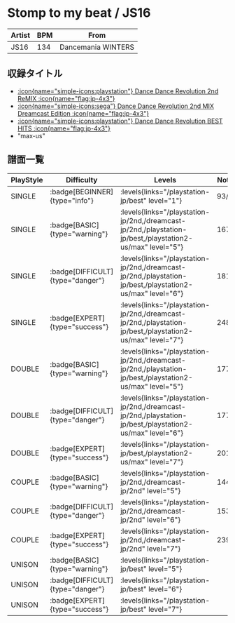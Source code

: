# Stomp to my beat / JS16

|Artist|BPM|From|
|------|---|----|
|JS16|134|Dancemania WINTERS|

## 収録タイトル

- [:icon{name="simple-icons:playstation"} Dance Dance Revolution 2nd ReMIX :icon{name="flag:jp-4x3"}](/playstation-jp/2nd)
- [:icon{name="simple-icons:sega"} Dance Dance Revolution 2nd MIX Dreamcast Edition :icon{name="flag:jp-4x3"}](/dreamcast-jp/2nd)
- [:icon{name="simple-icons:playstation"} Dance Dance Revolution BEST HITS :icon{name="flag:jp-4x3"}](/playstation-jp/best)
- "max-us"

## 譜面一覧

|PlayStyle|Difficulty|Levels|Notes|Movie|
|---------|----------|------|-----|-----|
|SINGLE| :badge[BEGINNER]{type="info"}| :levels{links="/playstation-jp/best" level="1"}|93/0||
|SINGLE| :badge[BASIC]{type="warning"}| :levels{links="/playstation-jp/2nd,/dreamcast-jp/2nd,/playstation-jp/best,/playstation2-us/max" level="5"}|167/0||
|SINGLE| :badge[DIFFICULT]{type="danger"}| :levels{links="/playstation-jp/2nd,/dreamcast-jp/2nd,/playstation-jp/best,/playstation2-us/max" level="6"}|181/0||
|SINGLE| :badge[EXPERT]{type="success"}| :levels{links="/playstation-jp/2nd,/dreamcast-jp/2nd,/playstation-jp/best,/playstation2-us/max" level="7"}|248/0||
|DOUBLE| :badge[BASIC]{type="warning"}| :levels{links="/playstation-jp/2nd,/dreamcast-jp/2nd,/playstation-jp/best,/playstation2-us/max" level="5"}|177/0||
|DOUBLE| :badge[DIFFICULT]{type="danger"}| :levels{links="/playstation-jp/2nd,/dreamcast-jp/2nd,/playstation-jp/best,/playstation2-us/max" level="6"}|177/0||
|DOUBLE| :badge[EXPERT]{type="success"}| :levels{links="/playstation-jp/best,/playstation2-us/max" level="7"}|201/0||
|COUPLE| :badge[BASIC]{type="warning"}| :levels{links="/playstation-jp/2nd,/dreamcast-jp/2nd" level="5"}|144/0||
|COUPLE| :badge[DIFFICULT]{type="danger"}| :levels{links="/playstation-jp/2nd,/dreamcast-jp/2nd" level="6"}|153/0||
|COUPLE| :badge[EXPERT]{type="success"}| :levels{links="/playstation-jp/2nd,/dreamcast-jp/2nd" level="7"}|239/0||
|UNISON| :badge[BASIC]{type="warning"}| :levels{links="/playstation-jp/best" level="5"}|||
|UNISON| :badge[DIFFICULT]{type="danger"}| :levels{links="/playstation-jp/best" level="6"}|||
|UNISON| :badge[EXPERT]{type="success"}| :levels{links="/playstation-jp/best" level="7"}|||
